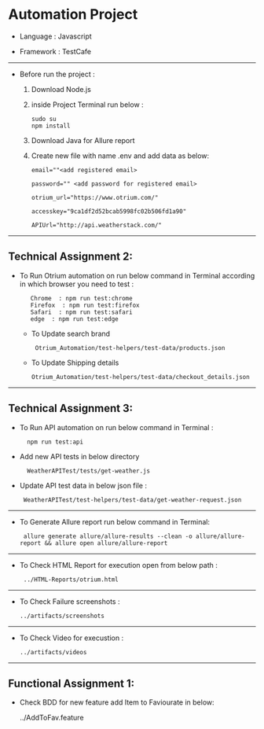 # Automation Project

* Language  : Javascript 

* Framework : TestCafe

-----------------------

* Before run the project :

   1) Download Node.js 
   2) inside Project Terminal run below :
 
          sudo su
          npm install 

    3) Download Java for Allure report   
    4) Create new file with name .env and add data as below:
    
           email=""<add registered email>
   
           password="" <add password for registered email>
   
           otrium_url="https://www.otrium.com/"
   
           accesskey="9ca1df2d52bcab5998fc02b506fd1a90"
   
           APIUrl="http://api.weatherstack.com/"
          
                     
--------------------------                    
Technical Assignment 2:
------------------------
* To Run Otrium automation on run below command in Terminal according in which browser you need to test :

         Chrome  : npm run test:chrome 
         Firefox  : npm run test:firefox 
         Safari  : npm run test:safari 
         edge  : npm run test:edge 
  
  * To Update search brand

         Otrium_Automation/test-helpers/test-data/products.json
         
   * To Update Shipping details 

         Otrium_Automation/test-helpers/test-data/checkout_details.json
         
--------------------------------                               
Technical Assignment 3:
------------------------
 * To Run API automation on run below command in Terminal :

         npm run test:api
         
 * Add new API tests in below directory 

         WeatherAPITest/tests/get-weather.js
         
 * Update API test data in below json file :

        WeatherAPITest/test-helpers/test-data/get-weather-request.json
        
------------------------------------------------
* To Generate Allure report run below command in Terminal:

       allure generate allure/allure-results --clean -o allure/allure-report && allure open allure/allure-report

------------------------------------------------
* To Check HTML Report for execution open from below path :

       ../HTML-Reports/otrium.html

------------------------------------------------

* To Check Failure screenshots :

      ../artifacts/screenshots

------------------------------------------------
* To Check Video for execustion  :

      ../artifacts/videos
      
------------------------------------------------
Functional Assignment 1:
-------------------------
* Check BDD for new feature add Item to Faviourate in below:
 
     ../AddToFav.feature
